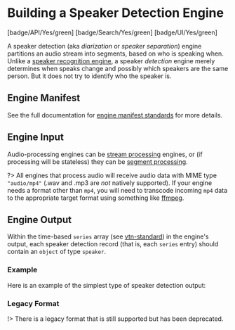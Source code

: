 # Building a Speaker Detection Engine

[badge/API/Yes/green]
[badge/Search/Yes/green]
[badge/UI/Yes/green]

A speaker detection (aka *diarization* or *speaker separation*) engine partitions an audio stream into segments, based on who is speaking when.
Unlike a [speaker recognition engine](/developer/engines/cognitive/speech/speaker-recognition/), a speaker *detection* engine merely determines when speaks change and possibly which speakers are the same person.
But it does not try to identify who the speaker is.

## Engine Manifest

<!-- TODO
All speaker detection engines should specify the following parameters in their build manifest:

| Parameter | Value |
| --------- | ----- |
| `TODO` | `TODO` |
| `TODO` | `TODO` |
-->

<!--TODO:  Here is a minimal example `manifest.json` that could apply to a speaker detection engine: -->

<!--TODO: Define [](manifest.example.json ':include :type=code json')-->

See the full documentation for [engine manifest standards](/developer/engines/standards/engine-manifest/) for more details.

<!-- ## Engine Input -->

<!-- TODO -->

## Engine Input

Audio-processing engines can be [stream processing](/developer/engines/processing-modes/stream-processing/) engines, or (if processing will be stateless) they can be [segment processing](/developer/engines/processing-modes/segment-processing/).

?> All engines that process audio will receive audio data with MIME type `"audio/mp4"` (.wav and .mp3 are _not_ natively supported).
If your engine needs a format other than `mp4`, you will need to transcode incoming `mp4` data to the appropriate target format using something like [ffmpeg](https://ffmpeg.org/).

## Engine Output

Within the time-based `series` array (see [vtn-standard](/developer/engines/standards/engine-output/)) in the engine's output, each speaker detection record (that is, each `series` entry) should contain an `object` of type `speaker`.

### Example

Here is an example of the simplest type of speaker detection output:

[](vtn-standard.example.json ':include :type=code json')

### Legacy Format

!> There is a legacy format that is still supported but has been deprecated.

[](vtn-standard-legacy.example.json ':include :type=code json')
